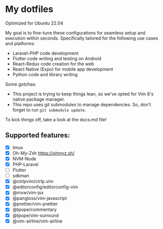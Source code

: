 # My dotfiles

Optimized for Ubuntu 22.04

My goal is to fine-tune these configurations for seamless setup and execution within seconds. Specifically tailored for the following use cases and platforms:

- Laravel-PHP code development
- Flutter code writing and testing on Android
- React-Redux code creation for the web
- React Native (Expo) for mobile app development
- Python code and library writing

Some gotchas:

- This project is trying to keep things lean, so we've opted for Vim 8's native package manager.
- This repo uses git submodules to manage dependencies. So, don't forget to run `git submodule update`.

To kick things off, take a look at the docs.md file!

## Supported features:

- [x] tmux
- [x] Oh-My-Zsh https://ohmyz.sh/
- [x] NVM-Node
- [x] PHP-Laravel
- [ ] Flutter
- [ ] sdkman
- [x] @ctrlpvim/ctrlp.vim
- [x] @editorconfig/editorconfig-vim
- [x] @mxw/vim-jsx
- [x] @pangloss/vim-javascript
- [x] @prettier/vim-prettier
- [x] @tpope/commentary
- [x] @tpope/vim-surround
- [x] @vim-airline/vim-airline
